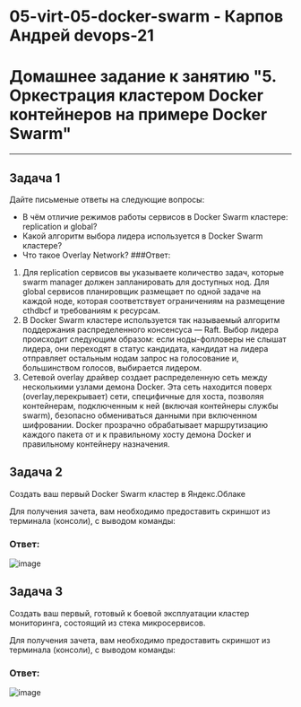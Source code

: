 # 05-virt-05-docker-swarm - Карпов Андрей devops-21

# Домашнее задание к занятию "5. Оркестрация кластером Docker контейнеров на примере Docker Swarm"

---

## Задача 1

Дайте письменые ответы на следующие вопросы:

- В чём отличие режимов работы сервисов в Docker Swarm кластере: replication и global?
- Какой алгоритм выбора лидера используется в Docker Swarm кластере?
- Что такое Overlay Network?
###Ответ:
1) Для replication сервисов вы указываете количество задач, которые swarm manager должен запланировать для доступных нод. Для global сервисов планировщик размещает по одной задаче на каждой ноде, которая соответствует ограничениям на размещение cthdbcf и требованиям к ресурсам.
2) В Docker Swarm кластере используется так называемый алгоритм поддержания распределенного консенсуса — Raft. Выбор лидера происходит следующим образом: если ноды-фолловеры не слышат лидера, они переходят в статус кандидата, кандидат на лидера отправляет остальным нодам запрос на голосование и, большинством голосов, выбирается лидером.
3) Сетевой overlay драйвер создает распределенную сеть между несколькими узлами демона Docker. Эта сеть находится поверх (overlay,перекрывает) сети, специфичные для хоста, позволяя контейнерам, подключенным к ней (включая контейнеры службы swarm), безопасно обмениваться данными при включенном шифровании. Docker прозрачно обрабатывает маршрутизацию каждого пакета от и к правильному хосту демона Docker и правильному контейнеру назначения.

## Задача 2

Создать ваш первый Docker Swarm кластер в Яндекс.Облаке

Для получения зачета, вам необходимо предоставить скриншот из терминала (консоли), с выводом команды:
### Ответ:
![image](https://user-images.githubusercontent.com/108946489/201979300-fa8c9071-7f8a-4b19-9433-d2aefa21c366.png)

## Задача 3

Создать ваш первый, готовый к боевой эксплуатации кластер мониторинга, состоящий из стека микросервисов.

Для получения зачета, вам необходимо предоставить скриншот из терминала (консоли), с выводом команды:

### Ответ:
![image](https://user-images.githubusercontent.com/108946489/201982365-83702ff7-944a-4b6f-9f00-fb96644415fd.png)

